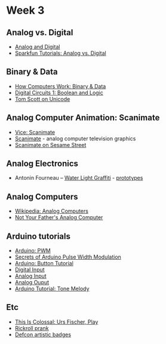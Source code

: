 # Week 3

## Analog vs. Digital

* [Analog and Digital](https://www.youtube.com/watch?v=WxJKXGugfh8)
* [Sparkfun Tutorials: Analog vs. Digital](https://learn.sparkfun.com/tutorials/analog-vs-digital)


## Binary & Data
* [How Computers Work: Binary & Data](https://www.youtube.com/watch?v=USCBCmwMCDA)
* [Digital Circuits 1: Boolean and Logic](https://learn.adafruit.com/binary-boolean-and-logic)
* [Tom Scott on Unicode](https://www.youtube.com/watch?v=MijmeoH9LT4)

## Analog Computer Animation: Scanimate
* [Vice: Scanimate](https://www.youtube.com/watch?v=0wxc3mKqKTk)
* [Scanimate](https://www.youtube.com/watch?v=Q-_sNFZ4Cao) - analog computer television graphics
* [Scanimate on Sesame Street](https://www.youtube.com/watch?v=-9fn2tBnh9I)


## Analog Electronics
* Antonin Fourneau – [Water Light Graffiti](https://vimeo.com/80781439) - [prototypes](https://www.youtube.com/watch?v=Ch-gYF1v3ls)


## Analog Computers
* [Wikipedia: Analog Computers](https://en.wikipedia.org/wiki/Analog_computer) 
* [Not Your Father's Analog Computer](https://spectrum.ieee.org/computing/hardware/not-your-fathers-analog-computer)


## Arduino tutorials

* [Arduino: PWM](https://www.arduino.cc/en/Tutorial/PWM)
* [Secrets of Arduino Pulse Width Modulation](https://www.arduino.cc/en/Tutorial/SecretsOfArduinoPWM) 
* [Arduino: Button Tutorial](https://www.arduino.cc/en/Tutorial/Button)
* [Digital Input](https://vimeo.com/album/2801639/video/86548673)
* [Analog Input](https://vimeo.com/album/2801639/video/86551311)
* [Analog Ouput](https://vimeo.com/album/2801639/video/93554355)
* [Arduino Tutorial: Tone Melody](https://www.arduino.cc/en/Tutorial/ToneMelody?from=Tutorial.Tone)

## Etc

* [This Is Colossal: Urs Fischer, Play](https://www.thisiscolossal.com/2018/09/play-urs-fischer/)
* [Rickroll prank](https://cornellsun.com/2017/11/10/hundreds-rickrolled-in-mysterious-campus-prank-at-cornell/)
* [Defcon artistic badges](https://motherboard.vice.com/en_us/article/vbne9a/a-history-of-badgelife-def-cons-unlikely-obsession-with-artistic-circuit-boards)